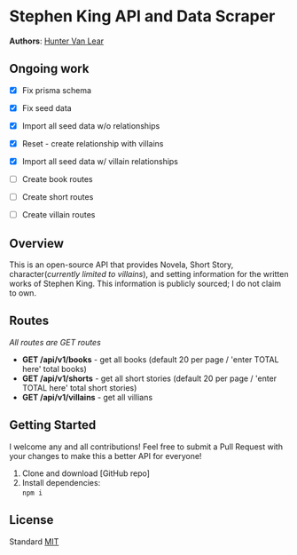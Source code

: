 # Stephen King API and Data Scraper

**Authors**: [Hunter Van Lear](https://github.com/hvanlear)

## Ongoing work
- [x] Fix prisma schema
- [x] Fix seed data
- [x] Import all seed data w/o relationships
- [x] Reset - create relationship with villains
- [x] Import all seed data w/ villain relationships
- [ ] Create book routes
- [ ] Create short routes
- [ ] Create villain routes


## Overview
This is an open-source API that provides Novela, Short Story, character(*currently limited to villains*), and setting information for the written works of Stephen King. This information is publicly sourced; I do not claim to own.

## Routes
_All routes are GET routes_
* **GET /api/v1/books** - get all books (default 20 per page / 'enter TOTAL here' total books)
* **GET /api/v1/shorts** - get all short stories (default 20 per page / 'enter TOTAL here' total short stories)
* **GET /api/v1/villains** - get all villians 

## Getting Started
I welcome any and all contributions! Feel free to submit a Pull Request with your changes to make this a better API for everyone!

1. Clone and download [GitHub repo]
1. Install dependencies:\
`npm i`


## License
Standard [MIT](/LICENSE.md)


